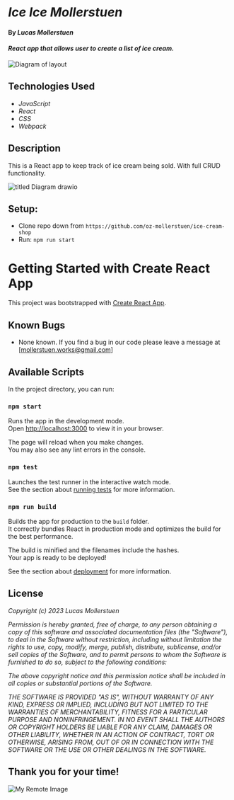 # _Ice Ice Mollerstuen_

#### By _**Lucas Mollerstuen**_

#### _React app that allows user to create a list of ice cream._

![Diagram of layout](./src/img/empeys-boards.png?raw=true"Diagram")

## Technologies Used

* _JavaScript_
*  _React_
*  _CSS_
* _Webpack_

## Description
This is a React app to keep track of ice cream being sold. With full CRUD functionality.


![titled Diagram drawio](https://user-images.githubusercontent.com/115112679/218222726-df73d885-f1f8-48fa-9341-983ebc281a19.png)

## Setup:
* Clone repo down from ```https://github.com/oz-mollerstuen/ice-cream-shop```
* Run: ```npm run start```






# Getting Started with Create React App

This project was bootstrapped with [Create React App](https://github.com/facebook/create-react-app).

## Known Bugs
* None known. If you find a bug in our code please leave a message at [mollerstuen.works@gmail.com]

## Available Scripts

In the project directory, you can run:

### `npm start`

Runs the app in the development mode.\
Open [http://localhost:3000](http://localhost:3000) to view it in your browser.

The page will reload when you make changes.\
You may also see any lint errors in the console.

### `npm test`

Launches the test runner in the interactive watch mode.\
See the section about [running tests](https://facebook.github.io/create-react-app/docs/running-tests) for more information.

### `npm run build`

Builds the app for production to the `build` folder.\
It correctly bundles React in production mode and optimizes the build for the best performance.

The build is minified and the filenames include the hashes.\
Your app is ready to be deployed!

See the section about [deployment](https://facebook.github.io/create-react-app/docs/deployment) for more information.

## License

_Copyright (c) 2023 Lucas Mollerstuen_

_Permission is hereby granted, free of charge, to any person obtaining a copy of this software and associated documentation files (the "Software"), to deal in the Software without restriction, including without limitation the rights to use, copy, modify, merge, publish, distribute, sublicense, and/or sell copies of the Software, and to permit persons to whom the Software is furnished to do so, subject to the following conditions:_

_The above copyright notice and this permission notice shall be included in all copies or substantial portions of the Software._

_THE SOFTWARE IS PROVIDED "AS IS", WITHOUT WARRANTY OF ANY KIND, EXPRESS OR IMPLIED, INCLUDING BUT NOT LIMITED TO THE WARRANTIES OF MERCHANTABILITY, FITNESS FOR A PARTICULAR PURPOSE AND NONINFRINGEMENT. IN NO EVENT SHALL THE AUTHORS OR COPYRIGHT HOLDERS BE LIABLE FOR ANY CLAIM, DAMAGES OR OTHER LIABILITY, WHETHER IN AN ACTION OF CONTRACT, TORT OR OTHERWISE, ARISING FROM, OUT OF OR IN CONNECTION WITH THE SOFTWARE OR THE USE OR OTHER DEALINGS IN THE SOFTWARE._



## Thank you for your time!

![My Remote Image](https://user-images.githubusercontent.com/115112679/213828887-8b49e9ab-f7fd-4d7a-a7fa-9fe63fabc363.png)

